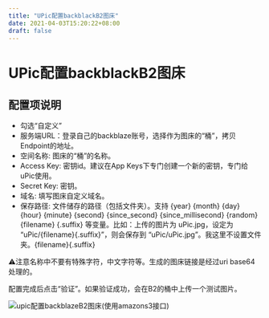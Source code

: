 ```yaml
---
title: "UPic配置backblackB2图床"
date: 2021-04-03T15:20:22+08:00
draft: false
---
```


# UPic配置backblackB2图床

## 配置项说明
- 勾选“自定义”
- 服务端URL：登录自己的backblaze账号，选择作为图床的“桶”，拷贝Endpoint的地址。
- 空间名称: 图床的“桶”的名称。
- Access Key: 密钥id。建议在App Keys下专门创建一个新的密钥，专门给uPic使用。
- Secret Key: 密钥。
- 域名: 填写图床自定义域名。
- 保存路径: 文件储存的路径（包括文件夹）。支持 {year} {month} {day} {hour} {minute} {second} {since_second} {since_millisecond} {random} {filename} {.suffix} 等变量。比如：上传的图片为 uPic.jpg，设定为 “uPic/{filename}{.suffix}”，则会保存到 “uPic/uPic.jpg”。我这里不设置文件夹。{filename}{.suffix}

⚠️注意名称中不要有特殊字符，中文字符等。生成的图床链接是经过uri base64处理的。

配置完成后点击“验证”。如果验证成功，会在B2的桶中上传一个测试图片。

![upic配置backblazeB2图床(使用amazons3接口)](https://bedimg.7seven.xyz/upic%E9%85%8D%E7%BD%AEbackblazeB2%E5%9B%BE%E5%BA%8A(%E4%BD%BF%E7%94%A8amazon+s3%E6%8E%A5%E5%8F%A3).jpg)

